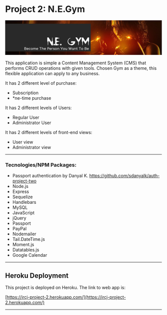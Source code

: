 # Project 2: N.E.Gym

![N.E.Gym](public/images/git-header.jpg)

This application is simple a Content Management System (CMS) that performs CRUD operations with given tools. 
Chosen Gym as a theme, this flexible application can apply to any business.

It has 2 different level of purchase:
*   Subscription
*   *ne-time purchase

It has 2 different levels of Users:
*   Regular User
*   Administrator User

It has 2 different levels of front-end views: 
*   User view 
*   Administrator view
---

### Tecnologies/NPM Packages:

*   Passport authentication by Danyal K. https://github.com/sdanyalk/auth-project-two
*   Node.js
*   Express
*   Sequelize
*   Handlebars
*   MySQL
*   JavaScript
*   jQuery
*   Passport
*   PayPal
*   Nodemailer
*   Tail.DateTime.js
*   Moment.js
*   Datatables.js
*   Google Calendar

---

## Heroku Deployment

This project is deployed on Heroku. The link to web app is:

[https://ircj-project-2.herokuapp.com/](https://ircj-project-2.herokuapp.com/)

---

